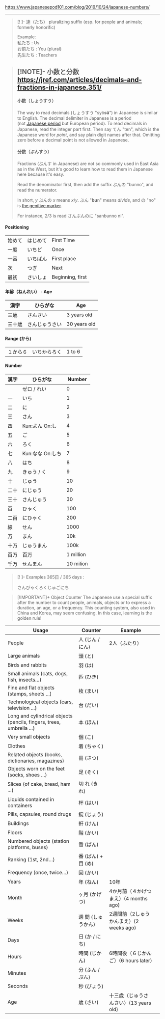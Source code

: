 https://www.japanesepod101.com/blog/2019/10/24/japanese-numbers/



---

>[! ]- 達（たち）
>pluralizing suffix (esp. for people and animals; formerly honorific)​
>
>Example:\
>私たち : Us\
>お前たち : You (plural)\
>先生たち : Teachers

> [!NOTE]- 小数と分数
> https://jref.com/articles/decimals-and-fractions-in-japanese.351/
> ---
> #### 小数（しょうすう）
> The way to read decimals (しょうすう "syô**sû**") in Japanese is similar to English. 
> The decimal delimiter in Japanese is a period (not [Japanese period](https://jref.com/articles/punctuation.347/) but European period). To read decimals in 
> Japanese, read the integer part first. 
> Then say てん "ten", which is the Japanese word for _point_, and say plain digit names after that. Omitting zero before a decimal point is not allowed in Japanese.
> 
> #### 分数（ぶんすう）
> Fractions (ぶんす in Japanese) are not so commonly used in East Asia as in the West, but it's good to learn how to read them in Japanese here because it's easy. 
> 
> Read the denominator first, then add the suffix ぶんの "bunno", and read the numerator.
> 
> In short, _y_ ぶんの _x_ means _x_/_y_. ぶん "**bu**n" means _divide_, and の "no" is [the genitive marker](https://jref.com/articles/counters.350/). 
> 
> For instance, 2/3 is read さんぶんのに "sanbunno ni".

#### Positioning
|  |  |  |
| ---- | ---- | ---- |
| 始めて | はじめて | First Time |
| 一度 | いちど | Once |
| 一番 | いちばん | First place |
| 次 | つぎ | Next |
| 最初 | さいしょ | Beginning, first |

#### 年齢（ねんれい） - Age

| 漢字 | ひらがな | Age |
| --- | --- | --- |
| 三歳 | さんさい | 3 years old |
| 三十歳 | さんじゅうさい | 30 years old |

#### Range (から)
|  |  |  |
| ---- | ---- | ---- |
| １から６ | いちからろく | 1 to 6 |

#### Number
| 漢字  | ひらがな         | Number    |
| --- | ------------ | --------- |
|     | ゼロ / れい      | 0         |
| 一　  | いち           | 1         |
| 二　  | に            | 2         |
| 三　  | さん           | 3         |
| 四　  | Kun:よん On:し  | 4         |
| 五　  | ご            | 5         |
| 六　  | ろく           | 6         |
| 七　  | Kun:なな On:しち | 7         |
| 八　  | はち           | 8         |
| 九　  | きゅう / く      | 9         |
| 十　  | じゅう          | 10        |
| 二十  | にじゅう         | 20        |
| 三十  | さんじゅう        | 30        |
| 百   | ひゃく          | 100       |
| 二百  | にひゃく         | 200       |
| 線   | せん           | 1000      |
| 万   | まん           | 10k       |
| 十万  | じゅうまん        | 100k      |
| 百万  | 百万           | 1 million |
| 千万  | せんまん         | 10 milion |

> [! ]- Examples
> 365日 /  365 days : 
> 
> さんびゃくろくじゅごにち


> [!IMPORTANT]+ Object Counter
> The Japanese use a special suffix after the number to count people, animals, objects or to express a duration, an age, or a frequency. This counting system, also used in China and Korea, may seem confusing. In this case, learning is the golden rule!   

| Usage                                                                | Counter        | Example                     |     |
| -------------------------------------------------------------------- | -------------- | --------------------------- | --- |
| People                                                               | 人 (じん / にん)    | 2人（ふたり）                     |     |
| Large animals                                                        | 頭 (と)          |                             |     |
| Birds and rabbits                                                    | 羽 (は)          |                             |     |
| Small animals (cats, dogs, fish, insects…)                           | 匹 (ひき)         |                             |     |
| Fine and flat objects (stamps, sheets ...)                           | 枚 (まい)         |                             |     |
| Technological objects (cars, television ...)                         | 台 (だい)         |                             |     |
| Long and cylindrical objects (pencils, fingers, trees, umbrella ...) | 本 (ほん)         |                             |     |
| Very small objects                                                   | 個 (こ)          |                             |     |
| Clothes                                                              | 着 (ちゃく)        |                             |     |
| Related objects (books, dictionaries, magazines)                     | 冊 (さつ)         |                             |     |
| Objects worn on the feet (socks, shoes ...)                          | 足 (そく)         |                             |     |
| Slices (of cake, bread, ham ...)                                     | 切 れ (きれ)       |                             |     |
| Liquids contained in containers                                      | 杯 (はい)         |                             |     |
| Pills, capsules, round drugs                                         | 錠 (じょう)        |                             |     |
| Buildings                                                            | 軒 (けん)         |                             |     |
| Floors                                                               | 階 (かい)         |                             |     |
| Numbered objects (station platforms, buses)                          | 番 (ばん)         |                             |     |
| Ranking (1st, 2nd…)                                                  | 番 (ばん) + 目 (め) |                             |     |
| Frequency (once, twice…)                                             | 回 (かい)         |                             |     |
| Years                                                                | 年 (ねん)         | 10年                         |     |
| Month                                                                | ヶ月 (かげつ)       | 4か月前（４かげつまえ）(4 months ago)  |     |
| Weeks                                                                | 週 間 (しゅうかん)    | 2週間前（2しゅうかんまえ）(2 weeks ago) |     |
| Days                                                                 | 日 (か / にち)     |                             |     |
| Hours                                                                | 時間 (じかん)       | 6時間後（６じかんご）(6 hours later)  |     |
| Minutes                                                              | 分 (ふん / ぷん)    |                             |     |
| Seconds                                                              | 秒 (びょう)        |                             |     |
| Age                                                                  | 歳 (さい)         | 十三歳（じゅうさんさい）(13 years old)  |     |
